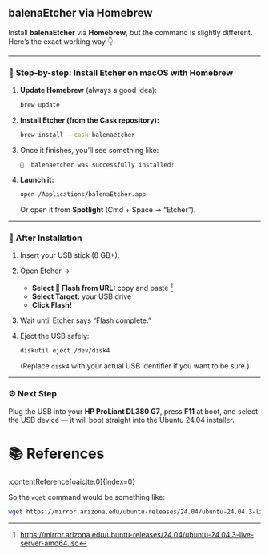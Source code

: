 


## **balenaEtcher** via **Homebrew**

Install **balenaEtcher** via **Homebrew**, but the command is slightly different. Here’s the exact working way 👇

---

### 🧩 **Step-by-step: Install Etcher on macOS with Homebrew**

1. **Update Homebrew** (always a good idea):

   ```bash
   brew update
   ```

2. **Install Etcher (from the Cask repository):**

   ```bash
   brew install --cask balenaetcher
   ```

3. Once it finishes, you’ll see something like:

   ```
   🍺  balenaetcher was successfully installed!
   ```

4. **Launch it:**

   ```bash
   open /Applications/balenaEtcher.app
   ```

   Or open it from **Spotlight** (Cmd + Space → “Etcher”).

---

### 🧰 **After Installation**

1. Insert your USB stick (8 GB+).
2. Open Etcher →

   * **Select :link: Flash from URL:** copy and paste [^1]
   * **Select Target:** your USB drive
   * **Click Flash!**
3. Wait until Etcher says “Flash complete.”
4. Eject the USB safely:

   ```bash
   diskutil eject /dev/disk4
   ```

   (Replace `disk4` with your actual USB identifier if you want to be sure.)

---

### ⚙️ **Next Step**

Plug the USB into your **HP ProLiant DL380 G7**, press **F11** at boot, and select the USB device — it will boot straight into the Ubuntu 24.04 installer.

# :books: References

[^1]: https://mirror.arizona.edu/ubuntu-releases/24.04/ubuntu-24.04.3-live-server-amd64.iso

 :contentReference[oaicite:0]{index=0}

So the `wget` command would be something like:

```bash
wget https://mirror.arizona.edu/ubuntu-releases/24.04/ubuntu-24.04.3-live-server-amd64.iso
```
